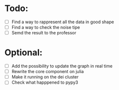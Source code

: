 # Todo:

 - [ ] Find a way to rappresent all the data in good shape
 - [ ] Find a way to check the noise tipe
 - [ ] Semd the result to the professor

# Optional:

- [ ] Add the possibility to update the graph in real time
- [ ] Rewrite the core component on julia
- [ ] Make it running on the dei cluster
- [ ] Check what happpened to pypy3
